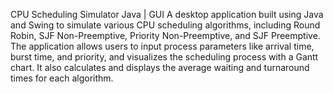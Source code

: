 CPU Scheduling Simulator
Java | GUI
A desktop application built using Java and Swing to simulate various CPU scheduling algorithms, including Round Robin, SJF Non-Preemptive, Priority Non-Preemptive, and SJF Preemptive. The application allows users to input process parameters like arrival time, burst time, and priority, and visualizes the scheduling process with a Gantt chart. It also calculates and displays the average waiting and turnaround times for each algorithm.

